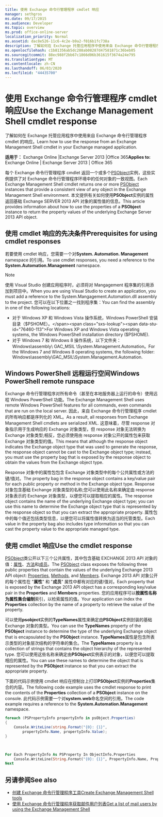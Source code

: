 ```yaml
---
title: 使用 Exchange 命令行管理程序 cmdlet 响应
manager: sethgros
ms.date: 09/17/2015
ms.audience: Developer
ms.topic: overview
ms.prod: office-online-server
localization_priority: Normal
ms.assetid: dac8e526-11c6-4c2e-b9a2-f016b1fc738a
description: 了解如何在 Exchange 托管应用程序中使用来自 Exchange 命令行管理程序 cmdlet 的响应。
ms.openlocfilehash: c1b81356ab5dc288ab08287d47581871c36beb05
ms.sourcegitcommit: 88ec988f2bb67c1866d06b361615f3674a24e795
ms.translationtype: MT
ms.contentlocale: zh-CN
ms.lasthandoff: 06/03/2020
ms.locfileid: "44435700"
---
```

# <a name="use-the-exchange-management-shell-cmdlet-response"></a><span data-ttu-id="76460-103">使用 Exchange 命令行管理程序 cmdlet 响应</span><span class="sxs-lookup"><span data-stu-id="76460-103">Use the Exchange Management Shell cmdlet response</span></span>

<span data-ttu-id="76460-104">了解如何在 Exchange 托管应用程序中使用来自 Exchange 命令行管理程序 cmdlet 的响应。</span><span class="sxs-lookup"><span data-stu-id="76460-104">Learn how to use the response from an Exchange Management Shell cmdlet in your Exchange managed application.</span></span>
  
<span data-ttu-id="76460-105">**适用于：** Exchange Online |Exchange Server 2013 |Office 365</span><span class="sxs-lookup"><span data-stu-id="76460-105">**Applies to:** Exchange Online | Exchange Server 2013 | Office 365</span></span>
  
<span data-ttu-id="76460-106">每个 Exchange 命令行管理程序 cmdlet 返回一个或多个[PSObject](https://msdn.microsoft.com/library/system.management.automation.psobject%28VS.85%29.aspx)实例，这些实例提供了对 Exchange 命令行管理程序环境中的任何对象的一致视图。</span><span class="sxs-lookup"><span data-stu-id="76460-106">Each Exchange Management Shell cmdlet returns one or more [PSObject](https://msdn.microsoft.com/library/system.management.automation.psobject%28VS.85%29.aspx) instances that provide a consistent view of any object in the Exchange Management Shell environment.</span></span> <span data-ttu-id="76460-107">本文提供有关如何使用**PSObject**实例的属性返回基础 Exchange SERVER 2013 API 对象的属性值的信息。</span><span class="sxs-lookup"><span data-stu-id="76460-107">This article provides information about how to use the properties of a **PSObject** instance to return the property values of the underlying Exchange Server 2013 API object.</span></span> 
  
## <a name="prerequisites-for-using-cmdlet-responses"></a><span data-ttu-id="76460-108">使用 cmdlet 响应的先决条件</span><span class="sxs-lookup"><span data-stu-id="76460-108">Prerequisites for using cmdlet responses</span></span>
<span data-ttu-id="76460-109"><a name="prerequisites_bk"> </a></span><span class="sxs-lookup"><span data-stu-id="76460-109"><a name="prerequisites_bk"> </a></span></span>

<span data-ttu-id="76460-110">若要使用 cmdlet 响应，您需要一个对**System. Automation. Management** namespace 的引用。</span><span class="sxs-lookup"><span data-stu-id="76460-110">To use cmdlet responses, you need a reference to the **System.Automation.Management** namespace.</span></span> 
  
> [!NOTE]
>  <span data-ttu-id="76460-111">使用 Visual Studio 创建应用程序时，必须将对 Mangagement 程序集的引用添加到项目中。</span><span class="sxs-lookup"><span data-stu-id="76460-111">When you are using Visual Studio to create an application, you must add a reference to the System.Mangagement.Automation.dll assembly to the project.</span></span> <span data-ttu-id="76460-112">您可以在以下位置之一找到程序集：</span><span class="sxs-lookup"><span data-stu-id="76460-112">You can find the assembly in one of the following locations:</span></span> 
> - <span data-ttu-id="76460-113">对于 Windows XP 和 Windows Vista 操作系统，Windows PowerShell 安装目录（$PSHOME）。</span><span class="sxs-lookup"><span data-stu-id="76460-113">For Windows XP and Windows Vista operating systems, the Windows PowerShell installation directory ($PSHOME).</span></span> 
> - <span data-ttu-id="76460-114">对于 Windows 7 和 Windows 8 操作系统，以下文件夹： Windows\assembly\ GAC_MSIL \System.Management.Automation。</span><span class="sxs-lookup"><span data-stu-id="76460-114">For the Windows 7 and Windows 8 operating systems, the following folder: Windows\assembly\GAC_MSIL\System.Management.Automation.</span></span> 
  
## <a name="windows-powershell-remote-runspace"></a><span data-ttu-id="76460-115">Windows PowerShell 远程运行空间</span><span class="sxs-lookup"><span data-stu-id="76460-115">Windows PowerShell remote runspace</span></span>
<span data-ttu-id="76460-116"><a name="usingremoterunspace_bk"> </a></span><span class="sxs-lookup"><span data-stu-id="76460-116"><a name="usingremoterunspace_bk"> </a></span></span>

<span data-ttu-id="76460-117">Exchange 命令行管理程序对所有命令（甚至在本地服务器上运行的命令）使用远程 Windows PowerShell 功能。</span><span class="sxs-lookup"><span data-stu-id="76460-117">The Exchange Management Shell uses remote Windows PowerShell features for all commands, even commands that are run on the local server.</span></span> <span data-ttu-id="76460-118">因此，来自 Exchange 命令行管理程序 cmdlet 的所有响应都是序列化的 XML。</span><span class="sxs-lookup"><span data-stu-id="76460-118">As a result, all responses from Exchange Management Shell cmdlets are serialized XML.</span></span> <span data-ttu-id="76460-119">这意味着，尽管 response 对象指示用于生成响应的 Exchange 对象类型，但 response 对象无法转换为 Exchange 对象类型;相反，您必须使用由 response 对象公开的属性包来获取 Exchange 对象类型的值。</span><span class="sxs-lookup"><span data-stu-id="76460-119">This means that although the response object indicates the Exchange object type that was used to generate the response, the response object cannot be cast to the Exchange object type; instead, you must use the property bag that is exposed by the response object to obtain the values from the Exchange object type.</span></span>
  
<span data-ttu-id="76460-120">Response 对象中的属性包包含 Exchange 对象类型中的每个公共属性或方法的键/值对。</span><span class="sxs-lookup"><span data-stu-id="76460-120">The property bag in the response object contains a key/value pair for each public property or method in the Exchange object type.</span></span> <span data-ttu-id="76460-121">Response 对象包含基础 Exchange 对象类型的名称;您可以使用此名称来确定由 response 对象表示的 Exchange 对象类型，以便您可以提取相应的属性。</span><span class="sxs-lookup"><span data-stu-id="76460-121">The response object contains the name of the underlying Exchange object type; you can use this name to determine the Exchange object type that is represented by the response object so that you can extract the appropriate property.</span></span> <span data-ttu-id="76460-122">属性包中的每个值还包括类型信息，以便您可以将属性值转换为适当的托管类型。</span><span class="sxs-lookup"><span data-stu-id="76460-122">Each value in the property bag also includes type information so that you can cast the property value to the appropriate managed type.</span></span>
  
## <a name="use-the-cmdlet-response"></a><span data-ttu-id="76460-123">使用 cmdlet 响应</span><span class="sxs-lookup"><span data-stu-id="76460-123">Use the cmdlet response</span></span>
<span data-ttu-id="76460-124"><a name="usingPSObject_bk"> </a></span><span class="sxs-lookup"><span data-stu-id="76460-124"><a name="usingPSObject_bk"> </a></span></span>

<span data-ttu-id="76460-125">[PSObject](https://msdn.microsoft.com/library/system.management.automation.psobject%28VS.85%29.aspx)类公开以下三个公共属性，其中包含基础 EXCHANGE 2013 API 对象的值：[属性](https://msdn.microsoft.com/library/system.management.automation.psobject.properties%28VS.85%29.aspx)、[方法](https://msdn.microsoft.com/library/system.management.automation.psobject.methods%28VS.85%29.aspx)和[成员](https://msdn.microsoft.com/library/system.management.automation.psobject.members%28VS.85%29.aspx)。</span><span class="sxs-lookup"><span data-stu-id="76460-125">The [PSObject](https://msdn.microsoft.com/library/system.management.automation.psobject%28VS.85%29.aspx) class exposes the following three public properties that contain the values of the underlying Exchange 2013 API object: [Properties](https://msdn.microsoft.com/library/system.management.automation.psobject.properties%28VS.85%29.aspx), [Methods](https://msdn.microsoft.com/library/system.management.automation.psobject.methods%28VS.85%29.aspx), and [Members](https://msdn.microsoft.com/library/system.management.automation.psobject.members%28VS.85%29.aspx).</span></span> <span data-ttu-id="76460-126">Exchange 2013 API 对象公开的每个属性在 "**属性**" 和 "**成员**" 属性中都有对应的键/值对。</span><span class="sxs-lookup"><span data-stu-id="76460-126">Each property that is exposed by the Exchange 2013 API object has a corresponding key/value pair in the **Properties** and **Members** properties.</span></span> <span data-ttu-id="76460-127">您的应用程序可以**按属性名称为属性集合编制**索引，以检索属性的值。</span><span class="sxs-lookup"><span data-stu-id="76460-127">Your application can index the **Properties** collection by the name of a property to retrieve the value of the property.</span></span> 
  
<span data-ttu-id="76460-128">可以使用**psobject**实例的**TypeNames**属性来确定由**PSObject**实例封装的基础 Exchange 对象的类型。</span><span class="sxs-lookup"><span data-stu-id="76460-128">You can use the **TypeNames** property of the **PSObject** instance to determine the type of the underlying Exchange object that is encapsulated by the **PSObject** instance.</span></span> <span data-ttu-id="76460-129">**TypeNames**属性是包含所表示类型的对象层次结构的字符串的集合。</span><span class="sxs-lookup"><span data-stu-id="76460-129">The **TypeNames** property is a collection of strings that contains the object hierarchy of the represented type.</span></span> <span data-ttu-id="76460-130">您可以使用这些名称来确定由**PSObject**实例表示的对象，以便您可以提取相应的属性。</span><span class="sxs-lookup"><span data-stu-id="76460-130">You can use these names to determine the object that is represented by the **PSObject** instance so that you can extract the appropriate property.</span></span> 
  
<span data-ttu-id="76460-131">下面的代码示例使用 cmdlet 响应在控制台上打印**PSObject**实例的**Properties**集合的内容。</span><span class="sxs-lookup"><span data-stu-id="76460-131">The following code example uses the cmdlet response to print the contents of the **Properties** collection of a **PSObject** instance on the console.</span></span> <span data-ttu-id="76460-132">此代码示例需要一个对**system.web**命名空间的引用。</span><span class="sxs-lookup"><span data-stu-id="76460-132">The code example requires a reference to the **System.Automation.Management** namespace.</span></span> 
  
```cs
foreach (PSPropertyInfo propertyInfo in psObject.Properties)
{
    Console.WriteLine(string.Format("{0}: {1}",
        propertyInfo.Name, propertyInfo.Value);
}
```

<br/>

```vb
For Each PropertyInfo As PSProperty In ObjectInfo.Properties
    Console.WriteLine(String.Format("{0}: {1}", PropertyInfo.Name, PropertyInfo.Value))
Next

```

## <a name="see-also"></a><span data-ttu-id="76460-133">另请参阅</span><span class="sxs-lookup"><span data-stu-id="76460-133">See also</span></span>

- [<span data-ttu-id="76460-134">创建 Exchange 命令行管理程序工具</span><span class="sxs-lookup"><span data-stu-id="76460-134">Create Exchange Management Shell tools</span></span>](create-exchange-management-shell-tools.md)   
- [<span data-ttu-id="76460-135">使用 Exchange 命令行管理程序获取邮件用户列表</span><span class="sxs-lookup"><span data-stu-id="76460-135">Get a list of mail users by using the Exchange Management Shell</span></span>](how-to-get-a-list-of-mail-users-by-using-the-exchange-management-shell.md)
    

